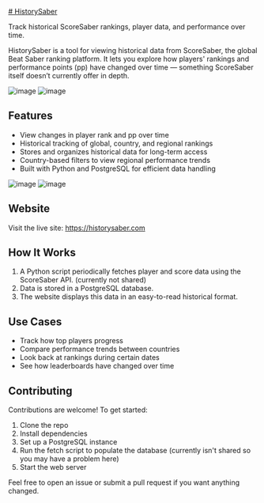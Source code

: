 [# HistorySaber](http://localhost:5173/images/medium-logo.png)

Track historical ScoreSaber rankings, player data, and performance over time.

HistorySaber is a tool for viewing historical data from ScoreSaber, the global Beat Saber ranking platform. It lets you explore how players' rankings and performance points (pp) have changed over time — something ScoreSaber itself doesn’t currently offer in depth.

![image](https://github.com/user-attachments/assets/adfa656e-a8ec-4d27-a051-d63ad63d1dd5)
![image](https://github.com/user-attachments/assets/23dc1039-7fba-4b07-b39c-ccd901d5c096)

## Features

- View changes in player rank and pp over time  
- Historical tracking of global, country, and regional rankings  
- Stores and organizes historical data for long-term access  
- Country-based filters to view regional performance trends  
- Built with Python and PostgreSQL for efficient data handling

![image](https://github.com/user-attachments/assets/ae082843-d703-415c-90ae-9082be0c6d00)
![image](https://github.com/user-attachments/assets/af9b96f8-1dc8-45c5-b9bf-a87992ec39bf)

## Website

Visit the live site: https://historysaber.com  

## How It Works

1. A Python script periodically fetches player and score data using the ScoreSaber API. (currently not shared)
2. Data is stored in a PostgreSQL database.  
3. The website displays this data in an easy-to-read historical format.

## Use Cases

- Track how top players progress 
- Compare performance trends between countries  
- Look back at rankings during certain dates
- See how leaderboards have changed over time

## Contributing

Contributions are welcome! To get started:

1. Clone the repo  
2. Install dependencies  
3. Set up a PostgreSQL instance  
4. Run the fetch script to populate the database (currently isn't shared so you may have a problem here) 
5. Start the web server

Feel free to open an issue or submit a pull request if you want anything changed.
